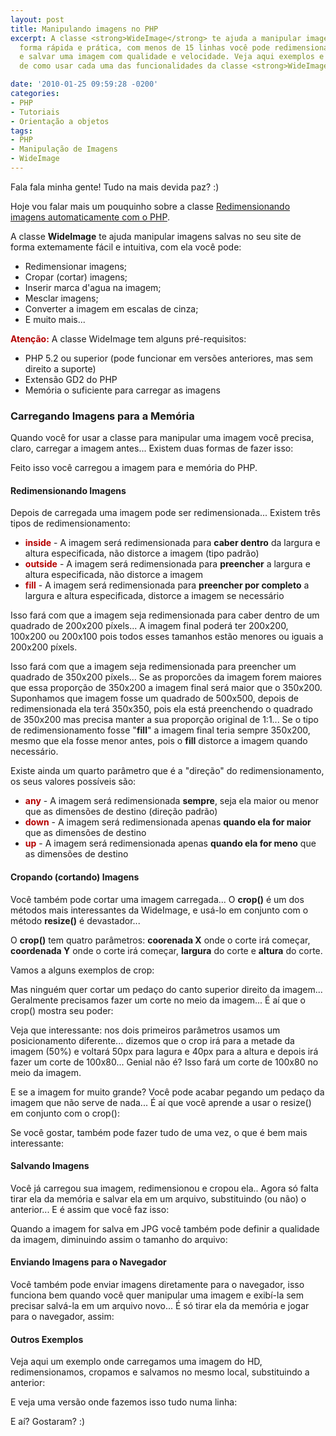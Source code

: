 ```yaml
---
layout: post
title: Manipulando imagens no PHP
excerpt: A classe <strong>WideImage</strong> te ajuda a manipular imagens no PHP de
  forma rápida e prática, com menos de 15 linhas você pode redimensionar, cropar (cortar)
  e salvar uma imagem com qualidade e velocidade. Veja aqui exemplos e explicação
  de como usar cada uma das funcionalidades da classe <strong>WideImage</strong>.

date: '2010-01-25 09:59:28 -0200'
categories:
- PHP
- Tutoriais
- Orientação a objetos
tags:
- PHP
- Manipulação de Imagens
- WideImage
---
```

Fala fala minha gente! Tudo na mais devida paz? :)

Hoje vou falar mais um pouquinho sobre a classe [Redimensionando imagens automaticamente com o PHP](/redimensionando-imagens-automaticamente-com-o-php).

A classe <strong>WideImage</strong> te ajuda manipular imagens salvas no seu site de forma extemamente fácil e intuitiva, com ela você pode:

<ul>
<li>Redimensionar imagens;</li>
<li>Cropar (cortar) imagens;</li>
<li>Inserir marca d'agua na imagem;</li>
<li>Mesclar imagens;</li>
<li>Converter a imagem em escalas de cinza;</li>
<li>E muito mais...</li>
</ul>
<strong style="color: #B40000">Atenção:</strong> A classe WideImage tem alguns pré-requisitos:

<ul>
<li>PHP 5.2 ou superior (pode funcionar em versões anteriores, mas sem direito a suporte)</li>
<li>Extensão GD2 do PHP</li>
<li>Memória o suficiente para carregar as imagens</li>
</ul>

### Carregando Imagens para a Memória
Quando você for usar a classe para manipular uma imagem você precisa, claro, carregar a imagem antes... Existem duas formas de fazer isso:

<div data-gist-id="3800c622130578fffc1f" data-gist-show-loading="false"></div>


<div data-gist-id="b524654fade13ddf76e2" data-gist-show-loading="false"></div>

Feito isso você carregou a imagem para e memória do PHP.


#### Redimensionando Imagens
Depois de carregada uma imagem pode ser redimensionada... Existem três tipos de redimensionamento:

<ul>
<li><strong style="color: #B40000">inside</strong> - A imagem será redimensionada para <strong>caber dentro</strong> da largura e altura especificada, não distorce a imagem (tipo padrão)</li>
<li><strong style="color: #B40000">outside</strong> - A imagem será redimensionada para <strong>preencher</strong> a largura e altura especificada, não distorce a imagem</li>
<li><strong style="color: #B40000">fill</strong> - A imagem será redimensionada para <strong>preencher por completo</strong> a largura e altura especificada, distorce a imagem se necessário</li>
</ul>

<div data-gist-id="a849c3e86ff967a0cf51" data-gist-show-loading="false"></div>

Isso fará com que a imagem seja redimensionada para caber dentro de um quadrado de 200x200 píxels... A imagem final poderá ter 200x200, 100x200 ou 200x100 pois todos esses tamanhos estão menores ou iguais a 200x200 píxels.


<div data-gist-id="d10e78afe1154e448015" data-gist-show-loading="false"></div>

Isso fará com que a imagem seja redimensionada para preencher um quadrado de 350x200 píxels... Se as proporcões da imagem forem maiores que essa proporção de 350x200 a imagem final será maior que o 350x200.
Suponhamos que imagem fosse um quadrado de 500x500, depois de redimensionada ela terá 350x350, pois ela está preenchendo o quadrado de 350x200 mas precisa manter a sua proporção original de 1:1... Se o tipo de redimensionamento fosse "<strong>fill</strong>" a imagem final teria sempre 350x200, mesmo que ela fosse menor antes, pois o <strong>fill</strong> distorce a imagem quando necessário.

Existe ainda um quarto parâmetro que é a "direção" do redimensionamento, os seus valores possíveis são:

<ul>
<li><strong style="color: #B40000">any</strong> - A imagem será redimensionada <strong>sempre</strong>, seja ela maior ou menor que as dimensões de destino (direção padrão)</li>
<li><strong style="color: #B40000">down</strong> - A imagem será redimensionada apenas <strong>quando ela for maior</strong> que as dimensões de destino</li>
<li><strong style="color: #B40000">up</strong> - A imagem será redimensionada apenas <strong>quando ela for meno</strong> que as dimensões de destino</li>
</ul>

#### Cropando (cortando) Imagens
Você também pode cortar uma imagem carregada... O <strong>crop()</strong> é um dos métodos mais interessantes da WideImage, e usá-lo em conjunto com o método <strong>resize()</strong> é devastador...

O <strong>crop()</strong> tem quatro parâmetros: <strong>coorenada X</strong> onde o corte irá começar, <strong>coordenada Y</strong> onde o corte irá começar, <strong>largura</strong> do corte e <strong>altura</strong> do corte.

Vamos a alguns exemplos de crop:


<div data-gist-id="d303d3b0e53ce7970f4b" data-gist-show-loading="false"></div>

Mas ninguém quer cortar um pedaço do canto superior direito da imagem... Geralmente precisamos fazer um corte no meio da imagem... É aí que o crop() mostra seu poder:


<div data-gist-id="38e004e8e369546aacbf" data-gist-show-loading="false"></div>

Veja que interessante: nos dois primeiros parâmetros usamos um posicionamento diferente... dizemos que o crop irá para a metade da imagem (50%) e voltará 50px para lagura e 40px para a altura e depois irá fazer um corte de 100x80... Genial não é? Isso fará um corte de 100x80 no meio da imagem.

E se a imagem for muito grande? Você pode acabar pegando um pedaço da imagem que não serve de nada... É aí que você aprende a usar o resize() em conjunto com o crop():


<div data-gist-id="381f94bdc7bff437eb03" data-gist-show-loading="false"></div>

Se você gostar, também pode fazer tudo de uma vez, o que é bem mais interessante:

<div data-gist-id="95587373cfc090ab34ff" data-gist-show-loading="false"></div>


#### Salvando Imagens
Você já carregou sua imagem, redimensionou e cropou ela.. Agora só falta tirar ela da memória e salvar ela em um arquivo, substituindo (ou não) o anterior... E é assim que você faz isso:

<div data-gist-id="d552a16d05fb35aa6107" data-gist-show-loading="false"></div>

Quando a imagem for salva em JPG você também pode definir a qualidade da imagem, diminuindo assim o tamanho do arquivo:

<div data-gist-id="609fe7a6aa749c13f280" data-gist-show-loading="false"></div>

#### Enviando Imagens para o Navegador
Você também pode enviar imagens diretamente para o navegador, isso funciona bem quando você quer manipular uma imagem e exibí-la sem precisar salvá-la em um arquivo novo... É só tirar ela da memória e jogar para o navegador, assim:

<div data-gist-id="ba6e41d34556d59cbf13" data-gist-show-loading="false"></div>

#### Outros Exemplos
Veja aqui um exemplo onde carregamos uma imagem do HD, redimensionamos, cropamos e salvamos no mesmo local, substituindo a anterior:

<div data-gist-id="837aa01e67465786b299" data-gist-show-loading="false"></div>

E veja uma versão onde fazemos isso tudo numa linha:


<div data-gist-id="f99e3e031563567347b0" data-gist-show-loading="false"></div>

E aí? Gostaram? :)

